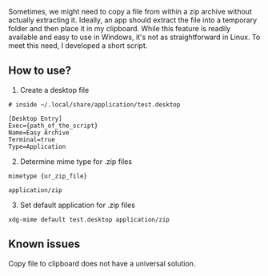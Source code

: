 Sometimes, we might need to copy a file from within a zip archive without actually extracting it. Ideally, an app should extract the file into a temporary folder and then place it in my clipboard. While this feature is readily available and easy to use in Windows, it's not as straightforward in Linux. To meet this need, I developed a short script.

## How to use?

1. Create a desktop file
```shell
# inside ~/.local/share/application/test.desktop

[Desktop Entry]
Exec={path_of_the_script}
Name=Easy Archive
Terminal=true
Type=Application
```

2. Determine mime type for .zip files
```
mimetype {ur_zip_file}

application/zip
```

3. Set default application for .zip files
```
xdg-mime default test.desktop application/zip
```

## Known issues

Copy file to clipboard does not have a universal solution.
